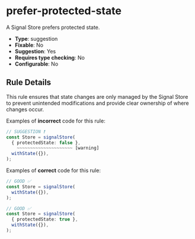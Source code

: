 # prefer-protected-state

A Signal Store prefers protected state.

- **Type**: suggestion
- **Fixable**: No
- **Suggestion**: Yes
- **Requires type checking**: No
- **Configurable**: No

<!-- Everything above this generated, do not edit -->
<!-- MANUAL-DOC:START -->

## Rule Details

This rule ensures that state changes are only managed by the Signal Store to prevent unintended modifications and provide clear ownership of where changes occur.

Examples of **incorrect** code for this rule:

```ts
// SUGGESTION ❗
const Store = signalStore(
  { protectedState: false },
    ~~~~~~~~~~~~~~~~~~~~~ [warning]
  withState({}),
);
```

Examples of **correct** code for this rule:

```ts
// GOOD ✅
const Store = signalStore(
  withState({}),
);
```

```ts
// GOOD ✅
const Store = signalStore(
  { protectedState: true },
  withState({}),
);
```
